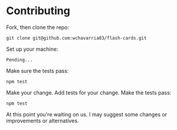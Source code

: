 # Contributing

Fork, then clone the repo:

    git clone git@github.com:wchavarria03/flash-cards.git

Set up your machine:

    Pending...

Make sure the tests pass:

    npm test

Make your change. Add tests for your change. Make the tests pass:

    npm test


At this point you're waiting on us. I may suggest some changes or improvements or alternatives.